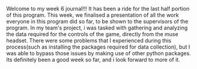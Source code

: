 Welcome to my week 6 journal!!! It has been a ride for the last half portion of this program.
This week, we finalised a presentation of all the work everyone in this program did so far, to be
shown to the supervisors of the program. In my team's project, i was tasked with gathering and 
analyzing the data required for the controls of the game, directly from the muse headset. There 
were some problems that I experienced during this process(such as installing the packages required 
for data collection), but I was able to bypass those issues by making use of other python packages.
Its definitely been a good week so far, and i look forward to more of it.
